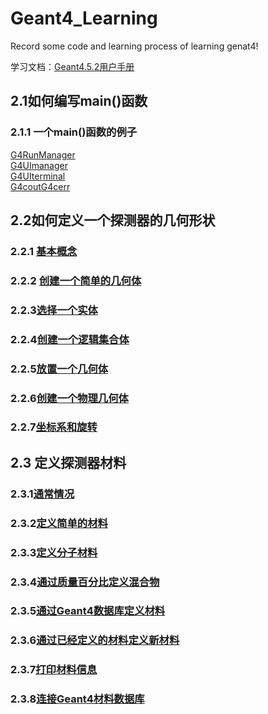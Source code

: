 # Geant4_Learning
Record some code and learning process of learning genat4!

学习文档：[Geant4.5.2用户手册](https://github.com/iuming/Geant4_Learning/blob/main/books/Geant4.5.2%E7%94%A8%E6%88%B7%E6%89%8B%E5%86%8C.pdf)

## 2.1如何编写main()函数
### 2.1.1 一个main()函数的例子
[G4RunManager](https://github.com/iuming/Geant4_Learning/blob/main/code/2.1/1_G4RunManagerG4UImanager.cc)                     
[G4UImanager](https://github.com/iuming/Geant4_Learning/blob/main/code/2.1/1_G4RunManagerG4UImanager.cc) 	        
[G4UIterminal](https://github.com/iuming/Geant4_Learning/blob/main/code/2.1/2_G4UIterminal.cc)            
[G4coutG4cerr](https://github.com/iuming/Geant4_Learning/blob/main/code/2.1/3_G4coutG4cerr.cc)         

## 2.2如何定义一个探测器的几何形状
### 2.2.1 [基本概念](https://github.com/iuming/Geant4_Learning/blob/main/code/2.2/1_BasicConcepts.cc)           
### 2.2.2 [创建一个简单的几何体](https://github.com/iuming/Geant4_Learning/blob/main/code/2.2/2_CreateaSimpleVolume.cc)                                  
### 2.2.3[选择一个实体](https://github.com/iuming/Geant4_Learning/blob/main/code/2.2/3_ChooseaSoild.cc)                
### 2.2.4[创建一个逻辑集合体](https://github.com/iuming/Geant4_Learning/blob/main/code/2.2/4_CreateaLogicalVolume.cc)                       
### 2.2.5[放置一个几何体](https://github.com/iuming/Geant4_Learning/blob/main/code/2.2/5_PlaceaVolume.cc)                 
### 2.2.6[创建一个物理几何体](https://github.com/iuming/Geant4_Learning/blob/main/code/2.2/6_CreateaPhysicalVolume.cc)                 
### 2.2.7[坐标系和旋转](https://github.com/iuming/Geant4_Learning/blob/main/code/2.2/7_CoordinateSystemsAndRotations.cc)                    

## 2.3 定义探测器材料
### 2.3.1[通常情况](https://github.com/iuming/Geant4_Learning/blob/main/code/2.3/1_SpecifyDetectorMaterials.cc)                
### 2.3.2[定义简单的材料](https://github.com/iuming/Geant4_Learning/blob/main/code/2.3/2_DefineaSimpleMaterial.cc)               
### 2.3.3[定义分子材料](https://github.com/iuming/Geant4_Learning/blob/main/code/2.3/3_DefineaMolecule.cc)                     
### 2.3.4[通过质量百分比定义混合物](https://github.com/iuming/Geant4_Learning/blob/main/code/2.3/4_DefineaMixtureByFractionalMass.cc)                   
### 2.3.5[通过Geant4数据库定义材料](https://github.com/iuming/Geant4_Learning/blob/main/code/2.3/5_DefineMaterialFromGeant4MaterialDatabase.cc)                   
### 2.3.6[通过已经定义的材料定义新材料](https://github.com/iuming/Geant4_Learning/blob/main/code/2.3/6_DefineaMaterialFromBaseMaterial.cc)                           
### 2.3.7[打印材料信息](https://github.com/iuming/Geant4_Learning/blob/main/code/2.3/7_PrintMaterialInformation.cc)                       
### 2.3.8[连接Geant4材料数据库](https://github.com/iuming/Geant4_Learning/blob/main/code/2.3/8_AccessGeant4MaterialDatabase.cc)                                  
